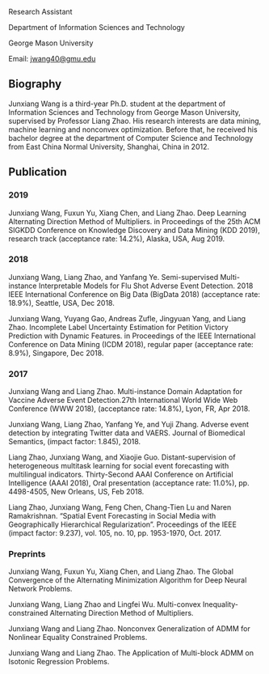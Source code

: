 Research Assistant 

Department of Information Sciences and Technology

George Mason University

Email: jwang40@gmu.edu

## Biography

Junxiang Wang is a third-year Ph.D. student at the department of Information Sciences and Technology from George Mason University, supervised by Professor Liang Zhao. His research interests are data mining, machine learning and nonconvex optimization. Before that, he received his bachelor degree at the department of Computer Science and Technology from East China Normal University, Shanghai, China in 2012.

## Publication
### 2019
Junxiang Wang, Fuxun Yu, Xiang Chen, and Liang Zhao. Deep Learning Alternating Direction Method of Multipliers. in Proceedings of the 25th ACM SIGKDD Conference on Knowledge Discovery and Data Mining (KDD 2019), research track (acceptance rate: 14.2%), Alaska, USA, Aug 2019.
### 2018
Junxiang Wang, Liang Zhao, and Yanfang Ye. Semi-supervised Multi-instance Interpretable Models for Flu Shot Adverse Event Detection. 2018 IEEE International Conference on Big Data (BigData 2018) (acceptance rate: 18.9%), Seattle, USA, Dec 2018.

Junxiang Wang, Yuyang Gao, Andreas Zufle, Jingyuan Yang, and Liang Zhao. Incomplete Label Uncertainty Estimation for Petition Victory Prediction with Dynamic Features. in Proceedings of the IEEE International Conference on Data Mining (ICDM 2018), regular paper (acceptance rate: 8.9%), Singapore, Dec 2018.
### 2017
Junxiang Wang and Liang Zhao. Multi-instance Domain Adaptation for Vaccine Adverse Event Detection.27th International World Wide Web Conference (WWW 2018), (acceptance rate: 14.8%), Lyon, FR, Apr 2018.

Junxiang Wang, Liang Zhao, Yanfang Ye, and Yuji Zhang. Adverse event detection by integrating Twitter data and VAERS. Journal of Biomedical Semantics, (impact factor: 1.845), 2018.

Liang Zhao, Junxiang Wang, and Xiaojie Guo. Distant-supervision of heterogeneous multitask learning for social event forecasting with multilingual indicators. Thirty-Second AAAI Conference on Artificial Intelligence (AAAI 2018), Oral presentation (acceptance rate: 11.0%), pp. 4498-4505, New Orleans, US, Feb 2018.

Liang Zhao, Junxiang Wang, Feng Chen, Chang-Tien Lu and Naren Ramakrishnan. “Spatial Event Forecasting in Social Media with Geographically Hierarchical Regularization”. Proceedings of the IEEE (impact factor: 9.237), vol. 105, no. 10, pp. 1953-1970, Oct. 2017.
### Preprints
Junxiang Wang, Fuxun Yu, Xiang Chen, and Liang Zhao. The Global Convergence of the Alternating Minimization Algorithm for Deep Neural Network Problems.

Junxiang Wang, Liang Zhao and Lingfei Wu. Multi-convex Inequality-constrained Alternating Direction Method of Multipliers.

Junxiang Wang and Liang Zhao. Nonconvex Generalization of ADMM for Nonlinear Equality Constrained Problems.

Junxiang Wang and Liang Zhao. The Application of Multi-block ADMM on Isotonic Regression Problems.
